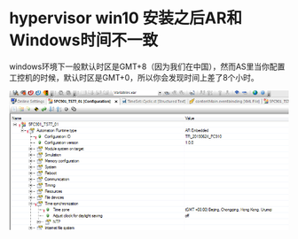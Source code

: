 # hypervisor win10 安装之后AR和Windows时间不一致

windows环境下一般默认时区是GMT+8（因为我们在中国），然而AS里当你配置工控机的时候，默认时区是GMT+0，所以你会发现时间上差了8个小时。

![Img](./FILES/021%20hypervisor+win10%20安装之后AR和Windows时间不一致.md/img-20220617140012.png)

